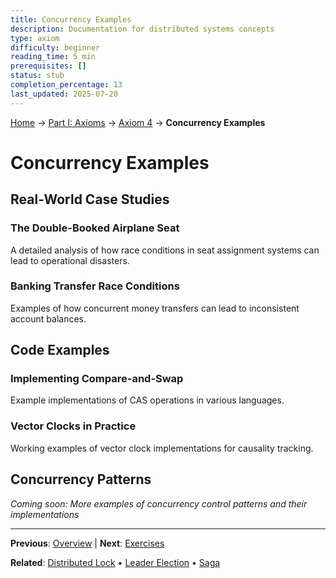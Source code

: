 ```yaml
---
title: Concurrency Examples
description: Documentation for distributed systems concepts
type: axiom
difficulty: beginner
reading_time: 5 min
prerequisites: []
status: stub
completion_percentage: 13
last_updated: 2025-07-20
---
```


<!-- Navigation -->
[Home](../../index.md) → [Part I: Axioms](../index.md) → [Axiom 4](/part1-axioms/axiom4-concurrency/) → **Concurrency Examples**

# Concurrency Examples

## Real-World Case Studies

### The Double-Booked Airplane Seat
A detailed analysis of how race conditions in seat assignment systems can lead to operational disasters.

### Banking Transfer Race Conditions
Examples of how concurrent money transfers can lead to inconsistent account balances.

## Code Examples

### Implementing Compare-and-Swap
Example implementations of CAS operations in various languages.

### Vector Clocks in Practice
Working examples of vector clock implementations for causality tracking.

## Concurrency Patterns

*Coming soon: More examples of concurrency control patterns and their implementations*

---

**Previous**: [Overview](./) | **Next**: [Exercises](exercises.md)

**Related**: [Distributed Lock](../../patterns/distributed-lock.md) • [Leader Election](../../patterns/leader-election.md) • [Saga](../../patterns/saga.md)
